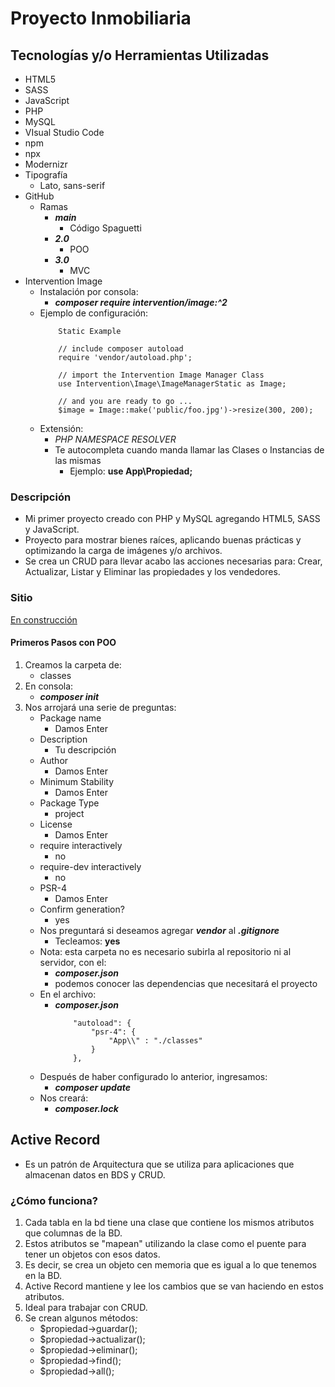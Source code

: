 # Proyecto Inmobiliaria

## Tecnologías y/o Herramientas Utilizadas

- HTML5
- SASS
- JavaScript
- PHP
- MySQL
- VIsual Studio Code
- npm
- npx
- Modernizr
- Tipografía
    - Lato, sans-serif
- GitHub
    - Ramas
        - **_main_**
            - Código Spaguetti
        - **_2.0_**
            - POO
        - **_3.0_**
            - MVC
- Intervention Image
    - Instalación por consola:
        - **_composer require intervention/image:^2_**
    - Ejemplo de configuración:
        ```
            Static Example

            // include composer autoload
            require 'vendor/autoload.php';

            // import the Intervention Image Manager Class
            use Intervention\Image\ImageManagerStatic as Image;

            // and you are ready to go ...
            $image = Image::make('public/foo.jpg')->resize(300, 200);
        ```
    - Extensión:
        - _PHP NAMESPACE RESOLVER_
        - Te autocompleta cuando manda llamar las Clases o Instancias de las mismas
            - Ejemplo: **use App\Propiedad;**

### Descripción

- Mi primer proyecto creado con PHP y MySQL agregando HTML5, SASS y JavaScript.
- Proyecto para mostrar bienes raíces, aplicando buenas prácticas y optimizando la carga de imágenes y/o archivos.
- Se crea un CRUD para llevar acabo las acciones necesarias para: Crear, Actualizar, Listar y Eliminar las propiedades y los vendedores.

### Sitio

[En construcción](...)

#### Primeros Pasos con POO

1. Creamos la carpeta de:
    - classes
1. En consola:
    - **_composer init_**
1. Nos arrojará una serie de preguntas:
    - Package name
        - Damos Enter
    - Description
        - Tu descripción
    - Author
        - Damos Enter
    - Minimum Stability
        - Damos Enter
    - Package Type
        - project
    - License
        - Damos Enter
    - require interactively
        - no
    - require-dev interactively
        - no
    - PSR-4
        - Damos Enter
    - Confirm generation?
        - yes
    - Nos preguntará si deseamos agregar **_vendor_** al **_.gitignore_**
        - Tecleamos: **yes**
    - Nota: esta carpeta no es necesario subirla al repositorio ni al servidor, con el:
        - **_composer.json_**
        - podemos conocer las dependencias que necesitará el proyecto
    - En el archivo:
        - **_composer.json_**
            ```
                "autoload": {
                    "psr-4": {
                        "App\\" : "./classes"
                    }
                },
            ```
    - Después de haber configurado lo anterior, ingresamos:
        - **_composer update_**
    - Nos creará:
        - **_composer.lock_**

## Active Record

- Es un patrón de Arquitectura que se utiliza para aplicaciones que almacenan datos en BDS y CRUD.

### ¿Cómo funciona?

1. Cada tabla en la bd tiene una clase que contiene los mismos atributos que columnas de la BD.
1. Estos atributos se "mapean" utilizando la clase como el puente para tener un objetos con esos datos.
1. Es decir, se crea un objeto cen memoria que es igual a lo que tenemos en la BD.
1. Active Record mantiene y lee los cambios que se van haciendo en estos atributos.
1. Ideal para trabajar con CRUD.
1. Se crean algunos métodos:
    - $propiedad->guardar();
    - $propiedad->actualizar();
    - $propiedad->eliminar();
    - $propiedad->find();
    - $propiedad->all();
